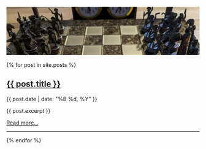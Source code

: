 
![Image of fast.ai logo](images/chess.jpeg)

{% for post in site.posts %}
  <h2><a href="{{ post.url }}">{{ post.title }}</a></h2>
  <p class="post-date">{{ post.date | date: "%B %d, %Y" }}</p>
  <p>{{ post.excerpt }}</p>
  <a href="{{ post.url }}">Read more...</a>
  <hr>
{% endfor %}
